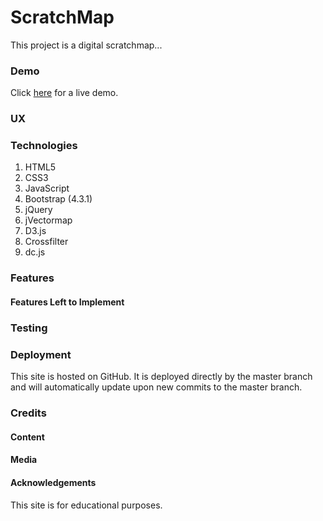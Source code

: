 # ScratchMap

This project is a digital scratchmap...

### Demo

Click [here](https://olan1.github.io/ScratchMap/) for a live demo.

### UX

### Technologies
1. HTML5
2. CSS3
3. JavaScript
4. Bootstrap (4.3.1)
5. jQuery
6. jVectormap
7. D3.js
8. Crossfilter
9. dc.js

### Features

#### Features Left to Implement

### Testing

### Deployment
This site is hosted on GitHub. It is deployed directly by the master branch and will automatically update upon new commits to the master branch.

### Credits

#### Content

#### Media</h3>

#### Acknowledgements

This site is for educational purposes.